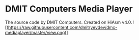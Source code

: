 # DMIT Computers Media Player
The source code by DMIT Computers.
Created on HiAsm v4.0.
![(https://raw.githubusercontent.com/dmitryevdev/dmc-mediaplayer/master/view.png)]
